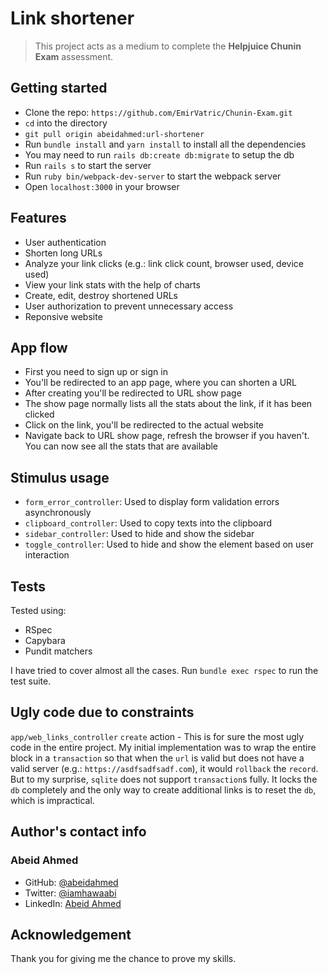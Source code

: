 # Link shortener

> This project acts as a medium to complete the **Helpjuice Chunin Exam** assessment.

## Getting started

- Clone the repo: `https://github.com/EmirVatric/Chunin-Exam.git`
- `cd` into the directory
- `git pull origin abeidahmed:url-shortener`
- Run `bundle install` and `yarn install` to install all the dependencies
- You may need to run `rails db:create db:migrate` to setup the db
- Run `rails s` to start the server
- Run `ruby bin/webpack-dev-server` to start the webpack server
- Open `localhost:3000` in your browser

## Features

- User authentication
- Shorten long URLs
- Analyze your link clicks (e.g.: link click count, browser used, device used)
- View your link stats with the help of charts
- Create, edit, destroy shortened URLs
- User authorization to prevent unnecessary access
- Reponsive website

## App flow

- First you need to sign up or sign in
- You'll be redirected to an app page, where you can shorten a URL
- After creating you'll be redirected to URL show page
- The show page normally lists all the stats about the link, if it has been clicked
- Click on the link, you'll be redirected to the actual website
- Navigate back to URL show page, refresh the browser if you haven't. You can now see all the stats that are available

## Stimulus usage

- `form_error_controller`: Used to display form validation errors asynchronously
- `clipboard_controller`: Used to copy texts into the clipboard
- `sidebar_controller`: Used to hide and show the sidebar
- `toggle_controller`: Used to hide and show the element based on user interaction

## Tests

Tested using:

- RSpec
- Capybara
- Pundit matchers

I have tried to cover almost all the cases. Run `bundle exec rspec` to run the test suite.

## Ugly code due to constraints

`app/web_links_controller` `create` action - This is for sure the most ugly code in the entire project.
My initial implementation was to wrap the entire block in a `transaction` so
that when the `url` is valid but does not have a valid server (e.g.: `https://asdfsadfsadf.com`), it would
`rollback` the `record`. But to my surprise, `sqlite` does not support `transaction`s
fully. It locks the `db` completely and the only way to create additional links
is to reset the `db`, which is impractical.

## Author's contact info

### Abeid Ahmed

- GitHub: [@abeidahmed](https://github.com/abeidahmed)
- Twitter: [@iamhawaabi](https://twitter.com/iamhawaabi)
- LinkedIn: [Abeid Ahmed](https://www.linkedin.com/in/abeidahmed/)

## Acknowledgement

Thank you for giving me the chance to prove my skills.
